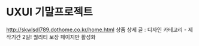 # UXUI 기말프로젝트
http://skwlsdl789.dothome.co.kr/home.html
상품 상세 글 : 디자인 카테고리 - 제작기간 2일! 퀄리티 보장 페이지만 활성화

